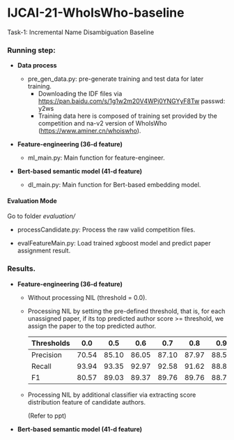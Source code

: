 # IJCAI-21-WhoIsWho-baseline
Task-1: Incremental Name Disambiguation Baseline

### Running step:

+ **Data process** 
  + pre_gen_data.py: pre-generate training and test data for later training.
    + Downloading the IDF files via https://pan.baidu.com/s/1g1w2m20V4WPj0YNGYyF8Tw  passwd: y2ws
    + Training data here is composed of training set provided by the competition and na-v2 version of WhoIsWho (https://www.aminer.cn/whoiswho).
+ **Feature-engineering (36-d feature)**
  + ml_main.py: Main function for feature-engineer.

+ **Bert-based semantic model (41-d feature)**
  + dl_main.py: Main function for Bert-based embedding model.

#### Evaluation Mode
Go to folder *evaluation/*
+ processCandidate.py: Process the raw valid competition files.

+ evalFeatureMain.py: Load trained xgboost model and predict paper assignment result.



### Results.

+ **Feature-engineering (36-d feature)**

  + Without processing NIL (threshold = 0.0). 

  + Processing NIL by setting the pre-defined threshold, that is, for each unassigned paper, if its top predicted author score >= threshold, we assign the paper to the top predicted author.

    | Thresholds | 0.0   | 0.5   | 0.6   | 0.7   | 0.8   | 0.9   |
    | ---------- | ----- | ----- | ----- | ----- | ----- | ----- |
    | Precision  | 70.54 | 85.10 | 86.05 | 87.10 | 87.97 | 88.59 |
    | Recall     | 93.94 | 93.35 | 92.97 | 92.58 | 91.62 | 88.85 |
    | F1         | 80.57 | 89.03 | 89.37 | 89.76 | 89.76 | 88.77 |

    

  + Processing NIL by additional classifier via extracting score distribution feature of candidate authors.  

    (Refer to ppt)



+ **Bert-based semantic model (41-d feature)**

